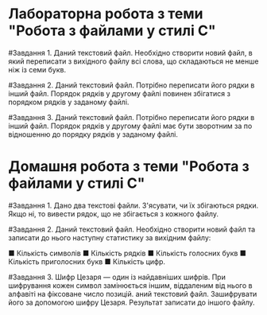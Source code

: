 # Лабораторна робота з теми "Робота з файлами у стилі C"

#Завдання 1.
Даний текстовий файл. Необхідно створити
новий файл, в який переписати з
вихідного файлу всі слова, що складаються не менше
ніж із семи букв.

#Завдання 2.
Даний текстовий файл. Потрібно переписати
його рядки в інший файл. Порядок рядків у
другому файлі повинен збігатися з порядком
рядків у заданому файлі.

#Завдання 3.
Даний текстовий файл. Потрібно переписати
його рядки в інший файл. Порядок рядків у
другому файлі має бути зворотним за
по відношенню до порядку рядків у заданому файлі.


# Домашня робота з теми "Робота з файлами у стилі C"

#Завдання 1.
Дано два текстові файли. З'ясувати, чи їх збігаються
рядки. Якщо ні, то вивести рядок, що не збігається з
кожного файлу.

#Завдання 2.
Даний текстовий файл. Необхідно створити новий файл та
записати до нього наступну статистику за вихідним
файлу:

■ Кількість символів
■ Кількість рядків
■ Кількість голосних букв
■ Кількість приголосних букв
■ Кількість цифр.

#Завдання 3.
Шифр Цезаря — один із найдавніших шифрів. При
шифрування кожен символ замінюється іншим,
віддаленим від нього в алфавіті на фіксоване число
позицій. аний текстовий файл. Зашифрувати його за допомогою шифру
Цезаря. Результат записати до іншого файлу.
